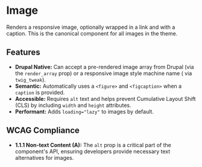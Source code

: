 # Image

Renders a responsive image, optionally wrapped in a link and with a caption.
This is the canonical component for all images in the theme.

## Features

- **Drupal Native:** Can accept a pre-rendered image array from Drupal (via
  the `render_array` prop) or a responsive image style machine name (
  via `twig_tweak`).
- **Semantic:** Automatically uses a `<figure>` and `<figcaption>` when
  a `caption` is provided.
- **Accessible:** Requires `alt` text and helps prevent Cumulative Layout
  Shift (CLS) by including `width` and `height` attributes.
- **Performant:** Adds `loading="lazy"` to images by default.

## WCAG Compliance

- **1.1.1 Non-text Content (A):** The `alt` prop is a critical part of the
  component's API, ensuring developers provide necessary text alternatives for
  images.
